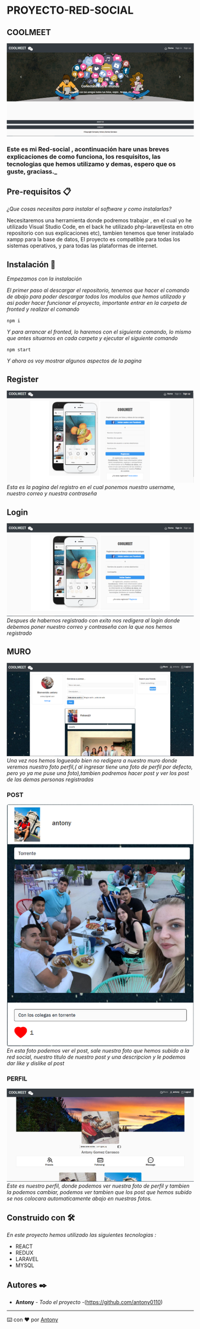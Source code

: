# PROYECTO-RED-SOCIAL
## COOLMEET
![](./FotosReadme/home.png)

### Este es mi Red-social , acontinuación hare unas breves explicaciones de como funciona, los resquisitos, las tecnologias que hemos utilizamo y demas, espero que os guste, graciass._

## Pre-requisitos 📋

_¿Que cosas necesitas para instalar el software y como instalarlas?_

Necesitaremos una herramienta donde podremos trabajar , en el cual yo he utilizado Visual Studio Code, en el back he utilizado php-laravel(esta en otro repositorio con sus explicaciones etc), tambien tenemos que tener instalado xampp para la base de datos,  El proyecto es compatible para todas los sistemas operativos, y para todas las plataformas de internet.

## Instalación 🔧


_Empezamos con la instalación_

_El primer paso al descargar el repositorio, tenemos que hacer el comando de abajo para poder descargar todos los modulos que hemos utilizado y asi poder hacer funcionar el proyecto, importante entrar en la carpeta de fronted y realizar el comando_

  

```
npm i
```

  

_Y para arrancar el fronted, lo haremos con el siguiente comando, lo mismo que antes situarnos en cada carpeta y ejecutar el siguiente comando_

```
npm start
```
_Y ahora os voy mostrar algunos aspectos de la pagina_

  

## Register
![](./FotosReadme/Register.PNG)
 _Esta es la pagina del registro en el cual ponemos nuestro username, nuestro correo y nuestra contraseña_
## Login
![](./FotosReadme/login.png)
_Despues de habernos registrado con exito nos redigera al login donde debemos poner nuestro correo y contraseña con la que nos hemos registrado_
## MURO
![](./FotosReadme/muro.png)
_Una vez nos hemos logueado bien no redigera a nuestro muro donde veremos nuestro foto perfil,( al ingresar tiene una foto de perfil por defecto, pero yo ya me puse una foto),tambien podremos hacer post y ver los post de las demas personas registradas_
### POST
![](./FotosReadme/post.png)
<br>
_En esta foto podemos ver el post, sale nuestra foto que hemos subido a la red social, nuestro titulo de nuestro post y una descripcion y le podemos dar like y dislike al post_

### PERFIL
![](./FotosReadme/perfil.png)
_Este es nuestro perfil, donde podemos ver nuestra foto de perfil y tambien la podemos cambiar, podemos ver tambien que los post que hemos subido se nos colocara automaticamente abajo en nuestras fotos._

## Construido con 🛠️

_En este proyecto hemos utilizado las siguientes tecnologias :_

  

*  REACT  
*  REDUX
*  LARAVEL
*  MYSQL



  

## Autores ✒️

  


*  **Antony** - *Todo el proyecto* -(https://github.com/antony0110)


---

⌨️ con ❤️ por [Antony](https://github.com/antony0110)
